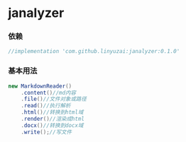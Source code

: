 # janalyzer

### 依赖
```java
//implementation 'com.github.linyuzai:janalyzer:0.1.0'
```

### 基本用法
```java
new MarkdownReader()
    .content()//md内容
    .file()//文件对象或路径
    .read()//执行解析
    .html()//转换到html域
    .render()//渲染成html
    .docx()//转换到docx域
    .write();//写文件
```